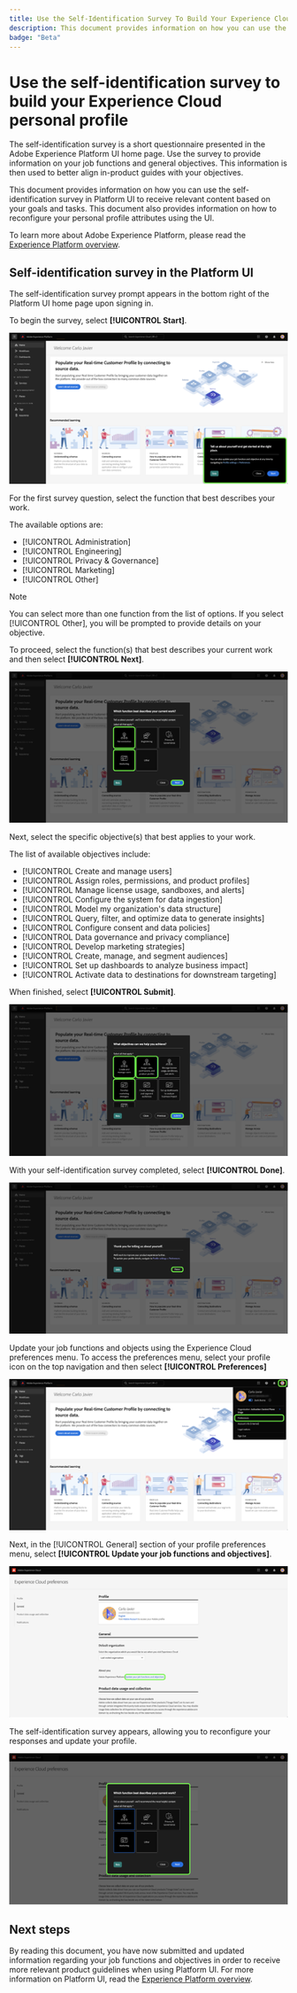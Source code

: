 ```yaml
---
title: Use the Self-Identification Survey To Build Your Experience Cloud Personal Profile
description: This document provides information on how you can use the self-identification survey on the Adobe Experience Platform UI to receive relevant content based on your job functions and related objectives.
badge: "Beta"
---
```

# Use the self-identification survey to build your Experience Cloud personal profile

The self-identification survey is a short questionnaire presented in the Adobe Experience Platform UI home page. Use the survey to provide information on your job functions and general objectives. This information is then used to better align in-product guides with your objectives. 

This document provides information on how you can use the self-identification survey in Platform UI to receive relevant content based on your goals and tasks. This document also provides information on how to reconfigure your personal profile attributes using the UI.

To learn more about Adobe Experience Platform, please read the [Experience Platform overview](home.md).

## Self-identification survey in the Platform UI

The self-identification survey prompt appears in the bottom right of the Platform UI home page upon signing in.

To begin the survey, select **[!UICONTROL Start]**.

![The Platform UI home page with the toast message prompting you to start the self-identification survey.](./images/survey/survey-prompt.png)

For the first survey question, select the function that best describes your work. 

The available options are: 

* [!UICONTROL Administration]
* [!UICONTROL Engineering]
* [!UICONTROL Privacy & Governance]
* [!UICONTROL Marketing]
* [!UICONTROL Other]

>[!NOTE]
>
>You can select more than one function from the list of options. If you select [!UICONTROL Other], you will be prompted to provide details on your objective.

To proceed, select the function(s) that best describes your current work and then select **[!UICONTROL Next]**.

![The self-identification survey with two job functions selected.](./images/survey/select-functions.png)

Next, select the specific objective(s) that best applies to your work.

The list of available objectives include:

* [!UICONTROL Create and manage users]
* [!UICONTROL Assign roles, permissions, and product profiles]
* [!UICONTROL Manage license usage, sandboxes, and alerts]
* [!UICONTROL Configure the system for data ingestion]
* [!UICONTROL Model my organization's data structure]
* [!UICONTROL Query, filter, and optimize data to generate insights]
* [!UICONTROL Configure consent and data policies]
* [!UICONTROL Data governance and privacy compliance]
* [!UICONTROL Develop marketing strategies]
* [!UICONTROL Create, manage, and segment audiences]
* [!UICONTROL Set up dashboards to analyze business impact]
* [!UICONTROL Activate data to destinations for downstream targeting]

When finished, select **[!UICONTROL Submit]**.

![The self-identification survey displaying a list of objectives that you can select from.](./images/survey/select-objectives.png)

With your self-identification survey completed, select **[!UICONTROL Done]**.

![The final, confirmation step of the self-identification survey.](./images/survey/survey-complete.png)

Update your job functions and objects using the Experience Cloud preferences menu. To access the preferences menu, select your profile icon on the top navigation and then select **[!UICONTROL Preferences]**

![The Platform UI home page with the profile icon and the preferences buttons selected.](./images/survey/preferences.png)

Next, in the [!UICONTROL General] section of your profile preferences menu, select **[!UICONTROL Update your job functions and objectives]**. 

![The general section of the Platform UI profile preferences page](./images/survey/update.png)

The self-identification survey appears, allowing you to reconfigure your responses and update your profile.

![The Platform UI profile preferences page displaying the self-identification survey to allow a user to update their personal profile.](./images/survey/new-survey.png)

## Next steps

By reading this document, you have now submitted and updated information regarding your job functions and objectives in order to receive more relevant product guidelines when using Platform UI. For more information on Platform UI, read the [Experience Platform overview](home.md).